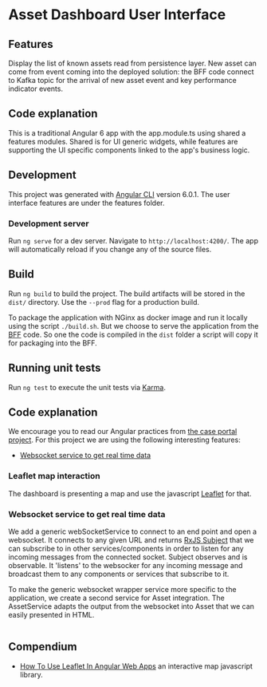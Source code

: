 # Asset Dashboard User Interface

## Features
Display the list of known assets read from persistence layer. New asset can come from event coming into the deployed solution: the BFF code connect to Kafka topic for the arrival of new asset event and key performance indicator events.

## Code explanation
This is a traditional Angular 6 app with the app.module.ts using shared a features modules. Shared is for UI generic widgets, while features are supporting the UI specific components linked to the app's business logic.

## Development
This project was generated with [Angular CLI](https://github.com/angular/angular-cli) version 6.0.1. The user interface features are under the features folder.

### Development server

Run `ng serve` for a dev server. Navigate to `http://localhost:4200/`. The app will automatically reload if you change any of the source files.

## Build

Run `ng build` to build the project. The build artifacts will be stored in the `dist/` directory. Use the `--prod` flag for a production build.

To package the application with NGinx as docker image and run it locally using the script `./build.sh`. But we choose to serve the application from the [BFF](../asset-dashboard-bff) code. So one the code is compiled in the `dist` folder a script will copy it for packaging into the BFF.

## Running unit tests

Run `ng test` to execute the unit tests via [Karma](https://karma-runner.github.io).

## Code explanation
We encourage you to read our Angular practices from [the case portal project](https://github.com/ibm-cloud-architecture/refarch-caseportal-app/blob/master/docs/code-explanation.md). For this project we are using the following interesting features:
* [Websocket service to get real time data ](#websocket-service-to-get-real-time-data)

### Leaflet map interaction
The dashboard is presenting a map and use the javascript [Leaflet](https://leafletjs.com/) for that.

### Websocket service to get real time data
We add a generic webSocketService to connect to an end point and open a websocket. It connects to any given URL and returns [RxJS Subject](https://github.com/Reactive-Extensions/RxJS/blob/master/doc/api/subjects/subject.md) that we can subscribe to in other services/components in order to listen for any incoming messages from the connected socket. Subject observes and is observable. It 'listens' to the websocker for any incoming message and broadcast them to any components or services that subscribe to it.

To make the generic websocket wrapper service more specific to the application, we create a second service for Asset integration. The AssetService adapts the output from the websocket into Asset that we can easily presented in HTML.

```
```

## Compendium
* [How To Use Leaflet In Angular Web Apps](https://codehandbook.org/use-leaflet-in-angular/) an interactive map javascript library.
